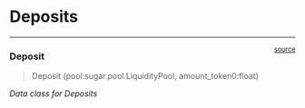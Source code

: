 # Deposits


<!-- WARNING: THIS FILE WAS AUTOGENERATED! DO NOT EDIT! -->

------------------------------------------------------------------------

<a
href="https://github.com/velodrome-finance/sugar-sdk/blob/main/sugar/deposit.py#L12"
target="_blank" style="float:right; font-size:smaller">source</a>

### Deposit

>  Deposit (pool:sugar.pool.LiquidityPool, amount_token0:float)

*Data class for Deposits*
